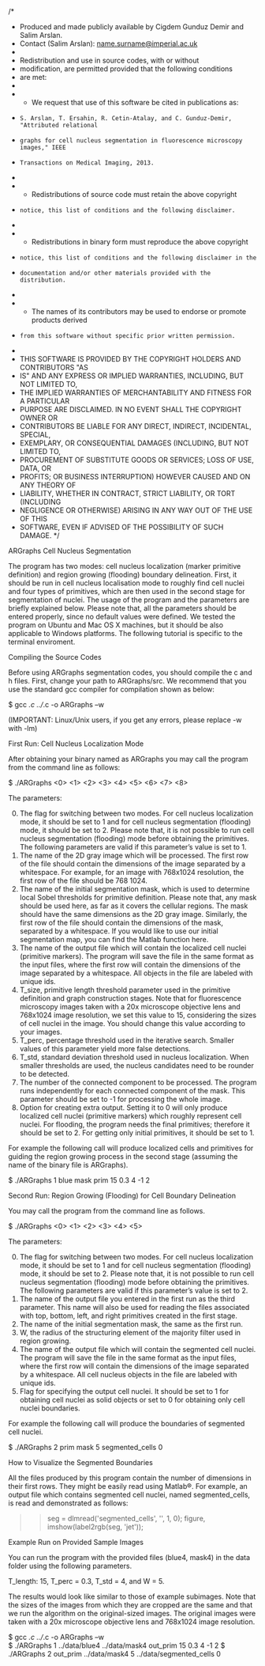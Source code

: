 /*
 * Produced and made publicly available by Cigdem Gunduz Demir and Salim Arslan.
 * Contact (Salim Arslan): name.surname@imperial.ac.uk
 *
 * Redistribution and use in source codes, with or without
 * modification, are permitted provided that the following conditions
 * are met:
 *
 *	 - We request that use of this software be cited in publications as:
 *     S. Arslan, T. Ersahin, R. Cetin-Atalay, and C. Gunduz-Demir, "Attributed relational 
 *     graphs for cell nucleus segmentation in fluorescence microscopy images," IEEE 
 *     Transactions on Medical Imaging, 2013.
 *
 *   - Redistributions of source code must retain the above copyright
 *     notice, this list of conditions and the following disclaimer.
 *
 *   - Redistributions in binary form must reproduce the above copyright
 *     notice, this list of conditions and the following disclaimer in the
 *     documentation and/or other materials provided with the distribution.
 *
 *   - The names of its contributors may be used to endorse or promote products derived
 *     from this software without specific prior written permission.
 *
 * THIS SOFTWARE IS PROVIDED BY THE COPYRIGHT HOLDERS AND CONTRIBUTORS "AS
 * IS" AND ANY EXPRESS OR IMPLIED WARRANTIES, INCLUDING, BUT NOT LIMITED TO,
 * THE IMPLIED WARRANTIES OF MERCHANTABILITY AND FITNESS FOR A PARTICULAR
 * PURPOSE ARE DISCLAIMED.  IN NO EVENT SHALL THE COPYRIGHT OWNER OR
 * CONTRIBUTORS BE LIABLE FOR ANY DIRECT, INDIRECT, INCIDENTAL, SPECIAL,
 * EXEMPLARY, OR CONSEQUENTIAL DAMAGES (INCLUDING, BUT NOT LIMITED TO,
 * PROCUREMENT OF SUBSTITUTE GOODS OR SERVICES; LOSS OF USE, DATA, OR
 * PROFITS; OR BUSINESS INTERRUPTION) HOWEVER CAUSED AND ON ANY THEORY OF
 * LIABILITY, WHETHER IN CONTRACT, STRICT LIABILITY, OR TORT (INCLUDING
 * NEGLIGENCE OR OTHERWISE) ARISING IN ANY WAY OUT OF THE USE OF THIS
 * SOFTWARE, EVEN IF ADVISED OF THE POSSIBILITY OF SUCH DAMAGE.
 */ 

ARGraphs Cell Nucleus Segmentation

The program has two modes: cell nucleus localization (marker primitive definition) and 
region growing (flooding) boundary delineation. First, it should be run in cell nucleus 
localisation mode to roughly find cell nuclei and four types of primitives, which are 
then used in the second stage for segmentation of nuclei. The usage of the program and 
the parameters are briefly explained below. Please note that, all the parameters should 
be entered properly, since no default values were defined. We tested the program on 
Ubuntu and Mac OS X machines, but it should be also applicable to Windows platforms. 
The following tutorial is specific to the terminal enviroment.

Compiling the Source Codes

Before using ARGraphs segmentation codes, you should compile the c and h files. First, 
change your path to ARGraphs/src. We recommend that you use the standard gcc compiler for 
compilation shown as below:

$ gcc *.c ../*.c -o ARGraphs –w

(IMPORTANT: Linux/Unix users, if you get any errors, please replace -w with -lm)

First Run: Cell Nucleus Localization Mode

After obtaining your binary named as ARGraphs you may call the program from the command 
line as follows:

$ ./ARGraphs <0> <1> <2> <3> <4> <5> <6> <7> <8>

The parameters:

0.	The flag for switching between two modes. For cell nucleus localization mode, it should 
be set to 1 and for cell nucleus segmentation (flooding) mode, it should be set to 2. 
Please note that, it is not possible to run cell nucleus segmentation (flooding) mode 
before obtaining the primitives. The following parameters are valid if this parameter’s 
value is set to 1.
1.	The name of the 2D gray image which will be processed. The first row of the file 
should contain the dimensions of the image separated by a whitespace. For example, for 
an image with 768x1024 resolution, the first row of the file should be 768 1024.
2.	The name of the initial segmentation mask, which is used to determine local Sobel 
thresholds for primitive definition. Please note that, any mask should be used here, as 
far as it covers the cellular regions. The mask should have the same dimensions as the 2D 
gray image. Similarly, the first row of the file should contain the dimensions of the mask, 
separated by a whitespace. If you would like to use our initial segmentation map, you can 
find the Matlab function here.
3.	The name of the output file which will contain the localized cell nuclei (primitive 
markers). The program will save the file in the same format as the input files, where 
the first row will contain the dimensions of the image separated by a whitespace. All 
objects in the file are labeled with unique ids. 
4.	T_size, primitive length threshold parameter used in the primitive definition and 
graph construction stages. Note that for fluorescence microscopy images taken with a 20x 
microscope objective lens and 768x1024 image resolution, we set this value to 15, 
considering the sizes of cell nuclei in the image. You should change this value according 
to your images. 
5.	T_perc, percentage threshold used in the iterative search. Smaller values of this 
parameter yield more false detections.
6.	T_std, standard deviation threshold used in nucleus localization. When smaller 
thresholds are used, the nucleus candidates need to be rounder to be detected. 
7.	The number of the connected component to be processed. The program runs independently 
for each connected component of the mask. This parameter should be set to -1 for 
processing the whole image.
8.	Option for creating extra output. Setting it to 0 will only produce localized cell 
nuclei (primitive markers) which roughly represent cell nuclei. For flooding, the program 
needs the final primitives; therefore it should be set to 2. For getting only initial 
primitives, it should be set to 1.

For example the following call will produce localized cells and primitives for guiding 
the region growing process in the second stage (assuming the name of the binary file is 
ARGraphs).

$ ./ARGraphs 1 blue mask prim 15 0.3 4 -1 2

Second Run: Region Growing (Flooding) for Cell Boundary Delineation

You may call the program from the command line as follows.

$ ./ARGraphs <0> <1> <2> <3> <4> <5> 

The parameters:

0.	The flag for switching between two modes. For cell nucleus localization mode, it 
should be set to 1 and for cell nucleus segmentation (flooding) mode, it should be set 
to 2. Please note that, it is not possible to run cell nucleus segmentation (flooding) 
mode before obtaining the primitives. The following parameters are valid if this 
parameter’s value is set to 2.
1.	The name of the output file you entered in the first run as the third parameter. 
This name will also be used for reading the files associated with top, bottom, left, and 
right primitives created in the first stage.
2.	The name of the initial segmentation mask, the same as the first run.
3.	W, the radius of the structuring element of the majority filter used in region 
growing. 
4.	The name of the output file which will contain the segmented cell nuclei. The program 
will save the file in the same format as the input files, where the first row will contain 
the dimensions of the image separated by a whitespace. All cell nucleus objects in the 
file are labeled with unique ids.
5.	Flag for specifying the output cell nuclei. It should be set to 1 for obtaining cell 
nuclei as solid objects or set to 0 for obtaining only cell nuclei boundaries.

For example the following call will produce the boundaries of segmented cell nuclei. 

$ ./ARGraphs 2 prim mask 5 segmented_cells 0

How to Visualize the Segmented Boundaries

All the files produced by this program contain the number of dimensions in their first 
rows. They might be easily read using Matlab®. For example, an output file which contains 
segmented cell nuclei, named segmented_cells, is read and demonstrated as follows:

>> seg = dlmread('segmented_cells', '', 1, 0);
>> figure, imshow(label2rgb(seg, 'jet'));

Example Run on Provided Sample Images

You can run the program with the provided files (blue4, mask4) in the data folder using 
the following parameters. 

T_length: 15, T_perc = 0.3, T_std = 4, and W = 5.
							
The results would look like similar to those of example subimages. Note that the sizes of 
the images from which they are cropped are the same and that we run the algorithm on 
the original-sized images. The original images were taken with a 20x microscope objective 
lens and 768x1024 image resolution. 

$ gcc *.c ../*.c -o ARGraphs –w </em></br> 
$ ./ARGraphs 1 ../data/blue4 ../data/mask4 out_prim 15 0.3 4 -1 2 
$ ./ARGraphs 2 out_prim ../data/mask4 5 ../data/segmented_cells 0 
							
 	 	 


